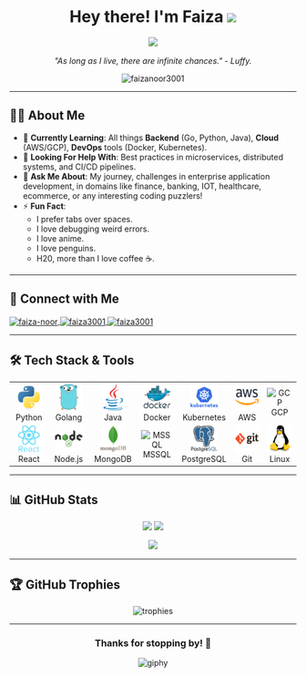 

<!--
**faizanoor3001/faizanoor3001** is a ✨ _special_ ✨ repository because its `README.md` (this file) appears on your GitHub profile.

Here are some ideas to get you started:

- 🔭 I’m currently working on ...
- 🌱 I’m currently learning ...
- 👯 I’m looking to collaborate on ...
- 🤔 I’m looking for help with ...
- 💬 Ask me about ...
- 📫 How to reach me: ...
- 😄 Pronouns: ...
- ⚡ Fun fact: ...
-->

<!-- Replace everything inside here with your customized content -->

<h1 align="center">Hey there! I'm Faiza <img src="https://media.giphy.com/media/hvRJCLFzcasrR4ia7z/giphy.gif" width="30px"/></h1>

<div align="center">
  <img src="https://readme-typing-svg.herokuapp.com?color=%2336BCF7&size=25&center=true&vCenter=true&width=500&lines=Microservices+%26+Cloud+Enthusiast;Avid+Problem+Solver;Always+Learning+Something+New" />
</div>

<p align="center">
  <em>
    "As long as I live, there are infinite chances." - Luffy.
  </em>
</p>

<p align="center">
  <img src="https://komarev.com/ghpvc/?username=faizanoor3001&label=Profile%20views&color=0e75b6&style=flat" alt="faizanoor3001" />
</p>

---

## 🙋‍♀️ About Me

- 🌱 **Currently Learning**: All things  **Backend** (Go, Python, Java), **Cloud** (AWS/GCP), **DevOps** tools (Docker, Kubernetes). 
- 🤔 **Looking For Help With**: Best practices in microservices, distributed systems, and CI/CD pipelines.  
- 💬 **Ask Me About**: My journey, challenges in enterprise application development, in domains like finance, banking, IOT, healthcare, ecommerce, or any interesting coding puzzlers!  
- ⚡ **Fun Fact**:
    - I prefer tabs over spaces.
    - I love debugging weird errors.
    - I love anime.
    - I love penguins.
    - H20, more than I love coffee ☕.  

---

## 🔗 Connect with Me

<p align="left">
  <a href="https://linkedin.com/in/faiza-noor" target="blank">
    <img align="center" 
         src="https://raw.githubusercontent.com/rahuldkjain/github-profile-readme-generator/master/src/images/icons/Social/linked-in-alt.svg" 
         alt="faiza-noor" 
         height="30" width="40" />
  </a>

  <a href="https://www.leetcode.com/faiza3001" target="blank">
    <img align="center" 
         src="https://raw.githubusercontent.com/rahuldkjain/github-profile-readme-generator/master/src/images/icons/Social/leet-code.svg" 
         alt="faiza3001" 
         height="30" width="40" />
  </a>

  <a href="https://discord.gg/faiza3001" target="blank">
    <img align="center" 
         src="https://raw.githubusercontent.com/rahuldkjain/github-profile-readme-generator/master/src/images/icons/Social/discord.svg" 
         alt="faiza3001" 
         height="30" width="40" />
  </a>
</p>

---

## 🛠️ Tech Stack & Tools

<table>
  <tr>
    <td align="center" width="96">
      <img src="https://raw.githubusercontent.com/devicons/devicon/master/icons/python/python-original.svg" width="48" height="48" alt="Python" />
      <br>Python
    </td>
    <td align="center" width="96">
      <img src="https://raw.githubusercontent.com/devicons/devicon/master/icons/go/go-original.svg" width="48" height="48" alt="Golang" />
      <br>Golang
    </td>
    <td align="center" width="96">
      <img src="https://raw.githubusercontent.com/devicons/devicon/master/icons/java/java-original.svg" width="48" height="48" alt="Java" />
      <br>Java
    </td>
    <td align="center" width="96">
      <img src="https://raw.githubusercontent.com/devicons/devicon/master/icons/docker/docker-original-wordmark.svg" width="48" height="48" alt="Docker" />
      <br>Docker
    </td>
    <td align="center" width="96">
      <img src="https://raw.githubusercontent.com/devicons/devicon/master/icons/kubernetes/kubernetes-plain-wordmark.svg" width="48" height="48" alt="K8s" />
      <br>Kubernetes
    </td>
    <td align="center" width="96">
      <img src="https://raw.githubusercontent.com/devicons/devicon/master/icons/amazonwebservices/amazonwebservices-original-wordmark.svg" width="48" height="48" alt="AWS" />
      <br>AWS
    </td>
    <td align="center" width="96">
      <img src="https://www.vectorlogo.zone/logos/google_cloud/google_cloud-icon.svg" width="48" height="48" alt="GCP" />
      <br>GCP
    </td>
  </tr>
  <tr>
    <td align="center" width="96">
      <img src="https://raw.githubusercontent.com/devicons/devicon/master/icons/react/react-original-wordmark.svg" width="48" height="48" alt="React" />
      <br>React
    </td>
    <td align="center" width="96">
      <img src="https://raw.githubusercontent.com/devicons/devicon/master/icons/nodejs/nodejs-original-wordmark.svg" width="48" height="48" alt="Node.js" />
      <br>Node.js
    </td>
    <td align="center" width="96">
      <img src="https://raw.githubusercontent.com/devicons/devicon/master/icons/mongodb/mongodb-original-wordmark.svg" width="48" height="48" alt="MongoDB" />
      <br>MongoDB
    </td>
    <td align="center" width="96">
      <img src="https://www.svgrepo.com/show/303229/microsoft-sql-server-logo.svg" width="48" height="48" alt="MSSQL" />
      <br>MSSQL
    </td>
    <td align="center" width="96">
      <img src="https://raw.githubusercontent.com/devicons/devicon/master/icons/postgresql/postgresql-original-wordmark.svg" width="48" height="48" alt="PostgreSQL" />
      <br>PostgreSQL
    </td>
    <td align="center" width="96">
      <img src="https://raw.githubusercontent.com/devicons/devicon/master/icons/git/git-original-wordmark.svg" width="48" height="48" alt="Git" />
      <br>Git
    </td>
    <td align="center" width="96">
      <img src="https://raw.githubusercontent.com/devicons/devicon/master/icons/linux/linux-original.svg" width="48" height="48" alt="Linux" />
      <br>Linux
    </td>
  </tr>
</table>

---

## 📊 GitHub Stats

<p align="center">
  <img src="https://github-readme-stats.vercel.app/api?username=faizanoor3001&show_icons=true&theme=radical" height="165" />
  <img src="https://github-readme-stats.vercel.app/api/top-langs/?username=faizanoor3001&layout=compact&theme=radical" height="165" />
</p>

<p align="center">
  <img src="https://github-readme-streak-stats.herokuapp.com/?user=faizanoor3001&theme=radical" height="165" />
</p>

---

## 🏆 GitHub Trophies

<p align="center">
  <img src="https://github-profile-trophy.vercel.app/?username=faizanoor3001&theme=darkhub&row=1&column=7" alt="trophies" />
</p>

---

<h3 align="center">Thanks for stopping by! 🙌</h3>

<p align="center">
  <img 
    src="https://github.com/user-attachments/assets/5d992564-8586-4a7b-b80a-cf114ae19bb9" 
    alt="giphy" 
    width="300"
  />
</p>
